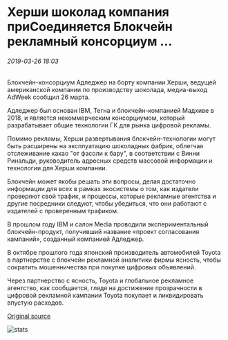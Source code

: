 # Херши шоколад компания приСоединяется Блокчейн рекламный консорциум ...

###### 2019-03-26 18:03

Блокчейн-консорциум Адледжер на борту компании Херши, ведущей американской компании по производству шоколада, медиа-выход AdWeek сообщил 26 марта.

Адледжер был основан IBM, Тегна и блокчейн-компанией Мадхиве в 2018, и является некоммерческим консорциумом, который разрабатывает общие технологии ГК для рынка цифровой рекламы.

Помимо рекламы, Херши развертывания блокчейн-технологии могут быть расширены на эксплуатацию шоколадных фабрик, облегчая отслеживание какао "от фасоли к бару", в соответствии с Винни Ринальди, руководитель адресных средств массовой информации и технологии для Херши компании.

Блокчейн может якобы решать эти вопросы, делая достаточно информации для всех в рамках экосистемы о том, как издатели проверяют свой трафик, и процессы, которые рекламные агентства и другие посредники следуют, чтобы убедиться, что они работают с издателей с проверенным трафиком.

В прошлом году IBM и салон Media проводили экспериментальный блокчейн-продукт, получивший название «проект согласования кампаний», созданный компанией Адледжер.

В октябре прошлого года японский производитель автомобилей Toyota в партнерстве с блокчейн рекламной аналитики фирмы ясность, чтобы сократить мошенничества при покупке цифровых объявлений.

Через партнерство с ясность, Toyota и глобальное рекламное агентство, как сообщается, глядя на достижение прозрачности в цифровой рекламной кампании Toyota покупает и ликвидировать впустую расходов.

[Original source](https://cointelegraph.com/news/hershey-chocolate-company-joins-blockchain-advertising-consortium)

![stats](https://c.statcounter.com/11760860/0/a89fa40b/1/ "stats")